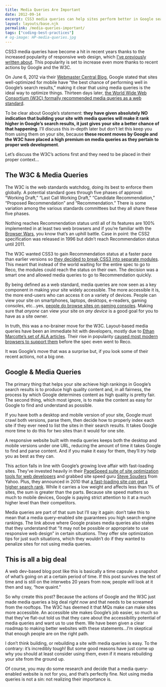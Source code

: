 ```yaml
---
title: Media Queries Are Important
date: 2012-09-14
excerpt: CSS3 media queries can help sites perform better in Google search results and the W3C officially recommends them as a web standard.
layout: layouts/base.njk
permalink: /media-queries-important/
tags: ["coding-best-practices"]
# og-image: HP-media-queries.jpg
---
```


CSS3 media queries have become a hit in recent years thanks to the increased popularity of responsive web design, which [I’ve previously written about][1]. This popularity is set to increase even more thanks to recent actions by Google and the W3C.

 [1]: http://kaidez.com/html5-project-update-responsive-web-design/

On June 6, 2012 via their [Webmaster Central Blog][2], Google stated that sites well-optimized for mobile have “the best chance of performing well in Google’s search results,” making it clear that using media queries is the ideal way to optimize things. Thirteen days later, [the World Wide Web Consortium (W3C) formally recommended media queries as a web standard][3].

 [2]: http://googlewebmastercentral.blogspot.com/2012/06/recommendations-for-building-smartphone.html
 [3]: http://www.w3.org/TR/css3-mediaqueries/

To be clear about Google’s statement: **they have given absolutely NO indication that building your site with media queries will make it rank higher in Google’s search results, it just gives your site a better chance of that happening**. I’ll discuss this in-depth later but don’t let this keep you from using them on your site, because **these recent moves by Google and the W3C have placed a high premium on media queries as they pertain to proper web development**.

Let’s discuss the W3C’s actions first and they need to be placed in their proper context…

## The W3C & Media Queries

The W3C is the web standards watchdog, doing its best to enforce them globally. A potential standard goes through five phases of approval: “Working Draft,” “Last Call Working Draft,” “Candidate Recommendation,” “Proposed Recommendation” and “Recommendation.” There is some variation among the various standards committees but they all share these five phases.

Nothing reaches Recommendation status until all of its features are 100% implemented in at least two web browsers and if you’re familiar with the [Browser Wars][4], you know that’s an uphill battle. Case in point: the CSS2 specification was released in 1996 but didn’t reach Recommendation status until 2011.

 [4]: http://en.wikipedia.org/wiki/Browser_wars

The W3C wanted CSS3 to gain Recommendation status at a faster pace than earlier versions so [they decided to break CSS3 into separate modules][5]. This meant that instead of the world waiting for the entire spec to go to Reco, the modules could reach the status on their own. The decision was a smart one and allowed media queries to go to Recommendation quickly.

 [5]: http://www.w3.org/Style/2011/CSS-process

By being defined as a web standard, media queries are now seen as a key component in making your site widely accessible. The more accessible it is, the more end-users who can access it on a variety of devices. People can view your site on smartphones, laptops, desktops, e-readers, gaming consoles, etc…yes, [people do browse sites on gaming consoles][6]. Making sure that *anyone* can view your site on *any device* is a good goal for you to have as a site owner.

 [6]: http://www.alistapart.com/articles/testing-websites-in-game-console-browsers/

In truth, this was a no-brainer move for the W3C. Layout-based media queries have been an immediate hit with developers, mostly due to [Ethan Marcotte’s set of ALA articles][7]. Their rise in popularity [caused most modern browsers to support them][8] before the spec even went to Reco.

 [7]: http://www.alistapart.com/authors/m/emarcotte
 [8]: http://caniuse.com/css-mediaqueries

It was Google’s move that was a surprise but, if you look some of their recent actions, not a big one.

## Google & Media Queries

The primary thing that helps your site achieve high rankings in Google’s search results is to produce high quality content and, in all fairness, the process by which Google determines content as high quality is pretty fair. The second thing, which most ignore, is to make the content as easy for Google to find and understand as possible.

If you have both a desktop and mobile version of your site, Google must crawl both versions, parse them, then decide how to properly index each site if they ever need to list the sites in their search results. It takes Google more time to do this for two sites than it would for one site.

A responsive website built with media queries keeps both the desktop and mobile versions under one URL, reducing the amount of time it takes Google to find and parse content. And if you make it easy for them, they’ll *try* help you as best as they can.

This action falls in line with Google’s growing love affair with fast-loading sites. They’ve invested heavily in their [PageSpeed suite of site optimization tools for web developers][9] and grabbed site speed guru [Steve Souders][10] from Yahoo. Plus, they announced in 2010 that [a fast-loading site *can* get a higher search rank][11]. While it carries a low weight and affects less than 1% of sites, the sum is greater than the parts. Because site speed matters so much to mobile devices, Google is paying strict attention to it at a much higher level than their competitors.

 [9]: https://developers.google.com/speed/pagespeed/
 [10]: http://stevesouders.com/
 [11]: http://googlewebmastercentral.blogspot.com/2010/04/using-site-speed-in-web-search-ranking.html

Media queries are part of that sum but I’ll say it again: don’t take this to mean that a media query-enabled site guarantees you high search engine rankings. The link above where Google praises media queries also states that they understand that “it may not be possible or appropriate to use responsive web design” in certain situations. They offer site optimization tips for just such situations, which they wouldn’t do if they wanted to penalize sites for not using media queries.

## This is all a big deal

A web dev-based blog post like this is basically a time capsule: a snapshot of what’s going on at a certain period of time. If this post survives the test of time and is still on the interwebs 20 years from now, people will look at it then and say, “how quaint.”

So why create this post? Because the actions of Google and the W3C just made media queries a big deal *right now* and that needs to be screamed from the rooftops. The W3C has deemed it that MQs make can make sites more accessible. An accessible site makes Google’s job easier, so much so that they’ve flat-out told us that they care about the accessibility potential of media queries and want us to use them. We have been given a clear roadmap to making better websites with these statements…I’m skeptical that enough people are on the right path.

I don’t think building, or rebuilding a site with media queries is easy. To the contrary: it’s incredibly tough! But some good reasons have just come up why you should at least consider using them, even if it means rebuilding your site from the ground up.

Of course, you may do some research and decide that a media query-enabled website is not for you, and that’s perfectly fine. Not using media queries is not a sin: not realizing their importance is.
